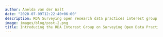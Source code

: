 ```yaml
---
author: Anelda van der Walt
date: "2020-07-09T12:22:40+06:00"
description: RDA Surveying open research data practices interest group 
image: images/blog/post-2.png
title: Introducing the RDA Interest Group on Surveying Open Data Practices
---
```



